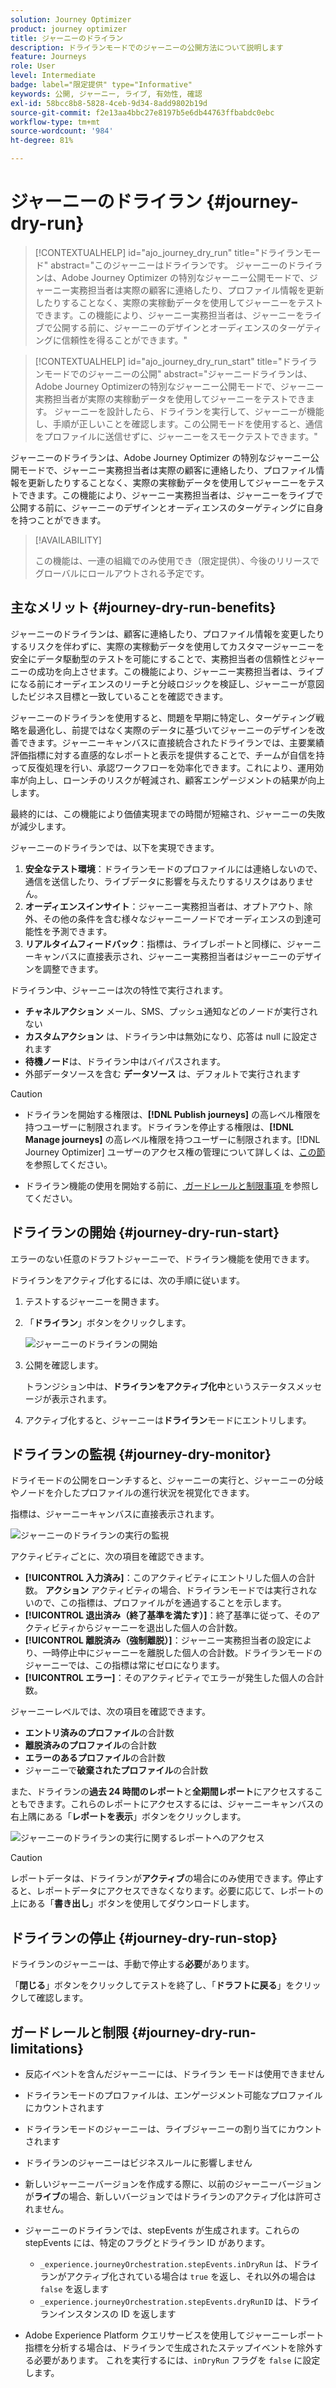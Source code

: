 ```yaml
---
solution: Journey Optimizer
product: journey optimizer
title: ジャーニーのドライラン
description: ドライランモードでのジャーニーの公開方法について説明します
feature: Journeys
role: User
level: Intermediate
badge: label="限定提供" type="Informative"
keywords: 公開, ジャーニー, ライブ, 有効性, 確認
exl-id: 58bcc8b8-5828-4ceb-9d34-8add9802b19d
source-git-commit: f2e13aa4bbc27e8197b5e6db44763ffbabdc0ebc
workflow-type: tm+mt
source-wordcount: '984'
ht-degree: 81%

---
```


# ジャーニーのドライラン {#journey-dry-run}

>[!CONTEXTUALHELP]
>id="ajo_journey_dry_run"
>title="ドライランモード"
>abstract="このジャーニーはドライランです。 ジャーニーのドライランは、Adobe Journey Optimizer の特別なジャーニー公開モードで、ジャーニー実務担当者は実際の顧客に連絡したり、プロファイル情報を更新したりすることなく、実際の実稼動データを使用してジャーニーをテストできます。この機能により、ジャーニー実務担当者は、ジャーニーをライブで公開する前に、ジャーニーのデザインとオーディエンスのターゲティングに信頼性を得ることができます。"


>[!CONTEXTUALHELP]
>id="ajo_journey_dry_run_start"
>title="ドライランモードでのジャーニーの公開"
>abstract="ジャーニードライランは、Adobe Journey Optimizerの特別なジャーニー公開モードで、ジャーニー実務担当者が実際の実稼動データを使用してジャーニーをテストできます。 ジャーニーを設計したら、ドライランを実行して、ジャーニーが機能し、手順が正しいことを確認します。この公開モードを使用すると、通信をプロファイルに送信せずに、ジャーニーをスモークテストできます。"

ジャーニーのドライランは、Adobe Journey Optimizer の特別なジャーニー公開モードで、ジャーニー実務担当者は実際の顧客に連絡したり、プロファイル情報を更新したりすることなく、実際の実稼動データを使用してジャーニーをテストできます。この機能により、ジャーニー実務担当者は、ジャーニーをライブで公開する前に、ジャーニーのデザインとオーディエンスのターゲティングに自身を持つことができます。


>[!AVAILABILITY]
>
>この機能は、一連の組織でのみ使用でき（限定提供）、今後のリリースでグローバルにロールアウトされる予定です。


## 主なメリット {#journey-dry-run-benefits}

ジャーニーのドライランは、顧客に連絡したり、プロファイル情報を変更したりするリスクを伴わずに、実際の実稼動データを使用してカスタマージャーニーを安全にデータ駆動型のテストを可能にすることで、実務担当者の信頼性とジャーニーの成功を向上させます。この機能により、ジャーニー実務担当者は、ライブになる前にオーディエンスのリーチと分岐ロジックを検証し、ジャーニーが意図したビジネス目標と一致していることを確認できます。

ジャーニーのドライランを使用すると、問題を早期に特定し、ターゲティング戦略を最適化し、前提ではなく実際のデータに基づいてジャーニーのデザインを改善できます。ジャーニーキャンバスに直接統合されたドライランでは、主要業績評価指標に対する直感的なレポートと表示を提供することで、チームが自信を持って反復処理を行い、承認ワークフローを効率化できます。これにより、運用効率が向上し、ローンチのリスクが軽減され、顧客エンゲージメントの結果が向上します。

最終的には、この機能により価値実現までの時間が短縮され、ジャーニーの失敗が減少します。

ジャーニーのドライランでは、以下を実現できます。

1. **安全なテスト環境**：ドライランモードのプロファイルには連絡しないので、通信を送信したり、ライブデータに影響を与えたりするリスクはありません。
1. **オーディエンスインサイト**：ジャーニー実務担当者は、オプトアウト、除外、その他の条件を含む様々なジャーニーノードでオーディエンスの到達可能性を予測できます。
1. **リアルタイムフィードバック**：指標は、ライブレポートと同様に、ジャーニーキャンバスに直接表示され、ジャーニー実務担当者はジャーニーのデザインを調整できます。

ドライラン中、ジャーニーは次の特性で実行されます。

* **チャネルアクション** メール、SMS、プッシュ通知などのノードが実行されない
* **カスタムアクション** は、ドライラン中は無効になり、応答は null に設定されます
* **待機ノード**は、ドライラン中はバイパスされます。
  <!--You can override the wait block timeouts, then if you have wait blocks duration longer than allowed dry run journey duration, then that branch will not execute completely.-->
* 外部データソースを含む **データソース** は、デフォルトで実行されます

>[!CAUTION]
>
>* ドライランを開始する権限は、**[!DNL Publish journeys]** の高レベル権限を持つユーザーに制限されます。ドライランを停止する権限は、**[!DNL Manage journeys]** の高レベル権限を持つユーザーに制限されます。[!DNL Journey Optimizer] ユーザーのアクセス権の管理について詳しくは、[この節](../administration/permissions-overview.md)を参照してください。
>
>* ドライラン機能の使用を開始する前に、[ ガードレールと制限事項 ](#journey-dry-run-limitations) を参照してください。


## ドライランの開始 {#journey-dry-run-start}

エラーのない任意のドラフトジャーニーで、ドライラン機能を使用できます。

ドライランをアクティブ化するには、次の手順に従います。

1. テストするジャーニーを開きます。
1. 「**ドライラン**」ボタンをクリックします。

   ![ジャーニーのドライランの開始](assets/dry-run-button.png)

1. 公開を確認します。

   トランジション中は、**ドライランをアクティブ化中**&#x200B;というステータスメッセージが表示されます。

1. アクティブ化すると、ジャーニーは&#x200B;**ドライラン**&#x200B;モードにエントリします。

## ドライランの監視 {#journey-dry-monitor}

ドライモードの公開をローンチすると、ジャーニーの実行と、ジャーニーの分岐やノードを介したプロファイルの進行状況を視覚化できます。

指標は、ジャーニーキャンバスに直接表示されます。

![ジャーニーのドライランの実行の監視](assets/dry-run-metrics.png)

アクティビティごとに、次の項目を確認できます。

* **[!UICONTROL 入力済み]**：このアクティビティにエントリした個人の合計数。 **アクション** アクティビティの場合、ドライランモードでは実行されないので、この指標は、プロファイルがを通過することを示します。
* **[!UICONTROL 退出済み（終了基準を満たす）]**：終了基準に従って、そのアクティビティからジャーニーを退出した個人の合計数。
* **[!UICONTROL 離脱済み（強制離脱）]**：ジャーニー実務担当者の設定により、一時停止中にジャーニーを離脱した個人の合計数。ドライランモードのジャーニーでは、この指標は常にゼロになります。
* **[!UICONTROL エラー]**：そのアクティビティでエラーが発生した個人の合計数。


ジャーニーレベルでは、次の項目を確認できます。

* **エントリ済みのプロファイル**&#x200B;の合計数
* **離脱済みのプロファイル**&#x200B;の合計数
* **エラーのあるプロファイル**&#x200B;の合計数
* ジャーニーで&#x200B;**破棄されたプロファイル**&#x200B;の合計数

また、ドライランの&#x200B;**過去 24 時間のレポート**&#x200B;と&#x200B;**全期間レポート**&#x200B;にアクセスすることもできます。これらのレポートにアクセスするには、ジャーニーキャンバスの右上隅にある「**レポートを表示**」ボタンをクリックします。

![ジャーニーのドライランの実行に関するレポートへのアクセス](assets/dry-run-report.png)

>[!CAUTION]
>
> レポートデータは、ドライランが&#x200B;**アクティブ**&#x200B;の場合にのみ使用できます。停止すると、レポートデータにアクセスできなくなります。必要に応じて、レポートの上にある「**書き出し**」ボタンを使用してダウンロードします。


## ドライランの停止 {#journey-dry-run-stop}

ドライランのジャーニーは、手動で停止する&#x200B;**必要**&#x200B;があります。

「**閉じる**」ボタンをクリックしてテストを終了し、「**ドラフトに戻る**」をクリックして確認します。

<!-- After 14 days, Dry run journeys automatically transition to the **Draft** status.-->

## ガードレールと制限 {#journey-dry-run-limitations}

* 反応イベントを含んだジャーニーには、ドライラン モードは使用できません
* ドライランモードのプロファイルは、エンゲージメント可能なプロファイルにカウントされます
* ドライランモードのジャーニーは、ライブジャーニーの割り当てにカウントされます
* ドライランのジャーニーはビジネスルールに影響しません
* 新しいジャーニーバージョンを作成する際に、以前のジャーニーバージョンが&#x200B;**ライブ**&#x200B;の場合、新しいバージョンではドライランのアクティブ化は許可されません。
* ジャーニーのドライランでは、stepEvents が生成されます。これらの stepEvents には、特定のフラグとドライラン ID があります。
   * `_experience.journeyOrchestration.stepEvents.inDryRun` は、ドライランがアクティブ化されている場合は `true` を返し、それ以外の場合は `false` を返します
   * `_experience.journeyOrchestration.stepEvents.dryRunID` は、ドライランインスタンスの ID を返します

* Adobe Experience Platform クエリサービスを使用してジャーニーレポート指標を分析する場合は、ドライランで生成されたステップイベントを除外する必要があります。 これを実行するには、`inDryRun` フラグを `false` に設定します。